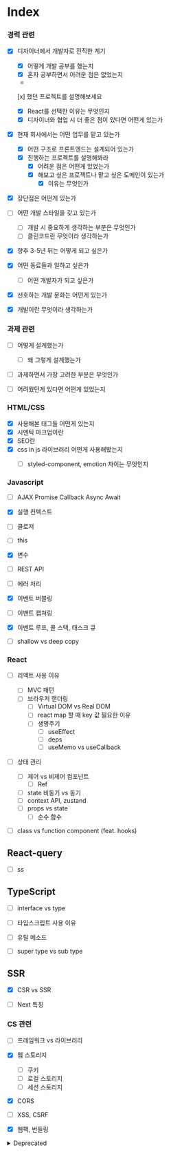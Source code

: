 # Index

### 경력 관련

* [x] 디자이너에서 개발자로 전직한 계기
  * [x] 어떻게 개발 공부를 했는지
  * [x] 혼자 공부하면서 어려운 점은 없었는지
  *  [x]   했던 프로젝트를 설명해보세요
  * [x] React를 선택한 이유는 무엇인지&#x20;
  * [x] 디자이너와 협업 시 더 좋은 점이 있다면 어떤게 있는가
* [x] 현재 회사에서는 어떤 업무를 맡고 있는가
  * [x] 어떤 구조로 프론트엔드는 설계되어 있는가
  * [x] 진행하는 프로젝트를 설명해봐라
    * [x] 어려운 점은 어떤게 있었는가
    * [x] 해보고 싶은 프로젝트나 맡고 싶은 도메인이 있는가
      * [x] 이유는 무엇인가
* [x] 장단점은 어떤게 있는가
* [ ] 어떤 개발 스타일을 갖고 있는가
  * [ ] 개발 시 중요하게 생각하는 부분은 무엇인가
  * [ ] 클린코드란 무엇이라 생각하는가
* [x] 향후 3-5년 뒤는 어떻게 되고 싶은가
* [x] 어떤 동료들과 일하고 싶은가
  * [ ] 어떤 개발자가 되고 싶은가
* [x] 선호하는 개발 문화는 어떤게 있는가
* [x] 개발이란 무엇이라 생각하는가



### 과제 관련

* [ ] 어떻게 설계했는가
  * [ ] 왜 그렇게 설계했는가
* [ ] 과제하면서 가장 고려한 부분은 무엇인가
* [ ] 어려웠던게 있다면 어떤게 있었는지



### HTML/CSS

* [x] 사용해본 태그들 어떤게 있는지
* [x] 시멘틱 마크업이란
* [x] SEO란
* [x] css in js 라이브러리 어떤게 사용해봤는지
  * [ ] styled-component, emotion 차이는 무엇인지



### Javascript

* [ ] AJAX Promise Callback Async Await
* [x] 실행 컨텍스트
* [ ] 클로저
* [ ] this
* [x] 변수
* [ ] REST API
* [ ] 에러 처리
* [x] 이벤트 버블링
* [ ] 이벤트 캡쳐링
* [x] 이벤트 루프, 콜 스택, 태스크 큐
* [ ] shallow vs deep copy



### React

* [ ] 리액트 사용 이유
  * [ ] MVC 패턴
  * [ ] 브라우저 랜더링
    * [ ] Virtual DOM vs Real DOM
    * [ ] react map 할 때 key 값 필요한 이유
    * [ ] 생명주기
      * [ ] useEffect
      * [ ] deps
      * [ ] useMemo vs useCallback
* [ ] 상태 관리
  * [ ] 제어 vs 비제어 컴포넌트
    * [ ] Ref
  * [ ] state 비동기 vs 동기
  * [ ] context API, zustand
  * [ ] props vs state
    * [ ] 순수 함수
* [ ] class vs function component (feat. hooks)



## React-query

* [ ] ss



## TypeScript

* [ ] interface vs type
* [ ] 타입스크립트 사용 이유
* [ ] 유틸 메소드
* [ ] super type vs sub type



## SSR

* [x] CSR vs SSR
* [ ] Next 특징



### CS 관련

* [ ] 프레임워크 vs 라이브러리
* [x] 웹 스토리지
  * [ ] 쿠키
  * [ ] 로컬 스토리지
  * [ ] 세션 스토리지
* [x] CORS
* [ ] XSS, CSRF
* [x] 웹팩, 번들링



<details>

<summary>Deprecated</summary>

* 브라우저 동작 원리
* DOM, Virtual DOM
* CORS
* SSR, CSR, SPA, MPA
* 웹 프로토콜
* 브라우저 저장소(쿠키, 세션, 로컬 스토리지)
* 빌드 시스템(바벨, 풀리픽, 노드, NPM, ES Lint, Prettier, 웹팩, 모듈 번들링
* CI/CD
* TDD, E2E
* OOP, 함수형 프로그래밍
* Async(콜백, 프로미스, async await, 비동기처리&에러 처리 방법)
* Null, Undefined
* This
* 자료구조(해쉬, 트리)
* 재귀, 클로저
* 이벤트 등록&해제, 캡처링&버블링

</details>
